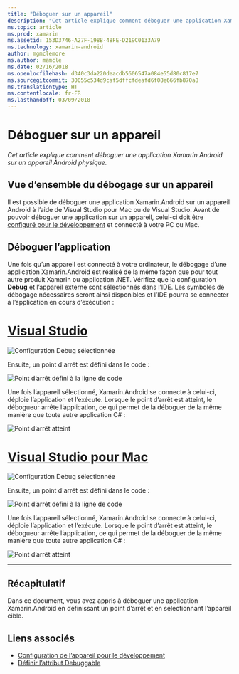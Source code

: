 ```yaml
---
title: "Déboguer sur un appareil"
description: "Cet article explique comment déboguer une application Xamarin.Android sur un appareil Android physique."
ms.topic: article
ms.prod: xamarin
ms.assetid: 153D3746-A27F-198B-48FE-D219C0133A79
ms.technology: xamarin-android
author: mgmclemore
ms.author: mamcle
ms.date: 02/16/2018
ms.openlocfilehash: d340c3da220deacdb5606547a084e55d80c817e7
ms.sourcegitcommit: 30055c534d9caf5dffcfdeafd6f08e666fb870a8
ms.translationtype: HT
ms.contentlocale: fr-FR
ms.lasthandoff: 03/09/2018
---
```

# <a name="debug-on-device"></a>Déboguer sur un appareil

_Cet article explique comment déboguer une application Xamarin.Android sur un appareil Android physique._

## <a name="debug-on-device-overview"></a>Vue d’ensemble du débogage sur un appareil

Il est possible de déboguer une application Xamarin.Android sur un appareil Android à l’aide de Visual Studio pour Mac ou de Visual Studio. Avant de pouvoir déboguer une application sur un appareil, celui-ci doit être [configuré pour le développement](~/android/get-started/installation/set-up-device-for-development.md) et connecté à votre PC ou Mac.


## <a name="debug-application"></a>Déboguer l’application

Une fois qu’un appareil est connecté à votre ordinateur, le débogage d’une application Xamarin.Android est réalisé de la même façon que pour tout autre produit Xamarin ou application .NET. Vérifiez que la configuration **Debug** et l’appareil externe sont sélectionnés dans l’IDE. Les symboles de débogage nécessaires seront ainsi disponibles et l’IDE pourra se connecter à l’application en cours d’exécution : 

# <a name="visual-studiotabvswin"></a>[Visual Studio](#tab/vswin)

![Configuration Debug sélectionnée](debug-on-device-images/image1-vs.png)

Ensuite, un point d'arrêt est défini dans le code :

![Point d’arrêt défini à la ligne de code](debug-on-device-images/image2-vs.png)

Une fois l’appareil sélectionné, Xamarin.Android se connecte à celui-ci, déploie l’application et l’exécute. Lorsque le point d’arrêt est atteint, le débogueur arrête l’application, ce qui permet de la déboguer de la même manière que toute autre application C# : 

![Point d’arrêt atteint](debug-on-device-images/image3-vs.png)

# <a name="visual-studio-for-mactabvsmac"></a>[Visual Studio pour Mac](#tab/vsmac)

![Configuration Debug sélectionnée](debug-on-device-images/image1-xs.png)

Ensuite, un point d'arrêt est défini dans le code :

![Point d’arrêt défini à la ligne de code](debug-on-device-images/image2-xs.png)

Une fois l’appareil sélectionné, Xamarin.Android se connecte à celui-ci, déploie l’application et l’exécute. Lorsque le point d’arrêt est atteint, le débogueur arrête l’application, ce qui permet de la déboguer de la même manière que toute autre application C# : 

![Point d’arrêt atteint](debug-on-device-images/image3-xs.png)

-----



## <a name="summary"></a>Récapitulatif

Dans ce document, vous avez appris à déboguer une application Xamarin.Android en définissant un point d’arrêt et en sélectionnant l’appareil cible.


## <a name="related-links"></a>Liens associés

- [Configuration de l’appareil pour le développement](~/android/get-started/installation/set-up-device-for-development.md)
- [Définir l’attribut Debuggable](~/android/deploy-test/debuggable-attribute.md)
